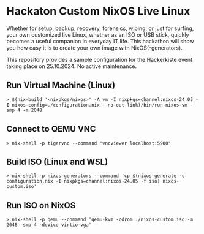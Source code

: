 # Hackaton Custom NixOS Live Linux

Whether for setup, backup, recovery, forensics, wiping, or just for surfing, your own customized live Linux, whether as an ISO or USB stick, quickly becomes a useful companion in everyday IT life. This hackathon will show you how easy it is to create your own image with NixOS(-generators).

This repository provides a sample configuration for the Hackerkiste event taking place on 25.10.2024. No active maintenance.

## Run Virtual Machine (Linux)

```console
> $(nix-build '<nixpkgs/nixos>' -A vm -I nixpkgs=channel:nixos-24.05 -I nixos-config=./configuration.nix --no-out-link)/bin/run-nixos-vm -smp 4 -m 2048
```

## Connect to QEMU VNC

```console
> nix-shell -p tigervnc --command "vncviewer localhost:5900"
```

## Build ISO (Linux and WSL)

```console
> nix-shell -p nixos-generators --command 'cp $(nixos-generate -c configuration.nix -I nixpkgs=channel:nixos-24.05 -f iso) nixos-custom.iso'
```

## Run ISO on NixOS
```console
> nix-shell -p qemu --command 'qemu-kvm -cdrom ./nixos-custom.iso -m 2048 -smp 4 -device virtio-vga'
```
